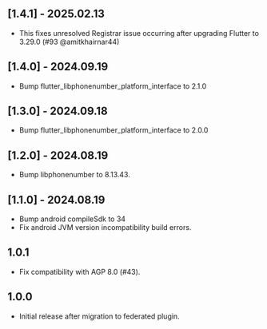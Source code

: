## [1.4.1] - 2025.02.13

- This fixes unresolved Registrar issue occurring after upgrading Flutter to 3.29.0 (#93 @amitkhairnar44)

## [1.4.0] - 2024.09.19

- Bump flutter_libphonenumber_platform_interface to 2.1.0

## [1.3.0] - 2024.09.18

- Bump flutter_libphonenumber_platform_interface to 2.0.0

## [1.2.0] - 2024.08.19

- Bump libphonenumber to 8.13.43.

## [1.1.0] - 2024.08.19

- Bump android compileSdk to 34
- Fix android JVM version incompatibility build errors.

## 1.0.1

- Fix compatibility with AGP 8.0 (#43).

## 1.0.0

- Initial release after migration to federated plugin.
